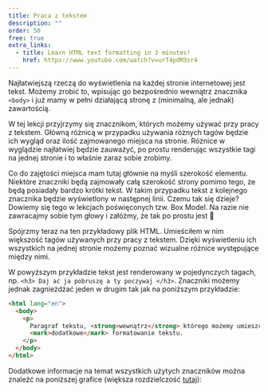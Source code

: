 ```yaml
---
title: Praca z tekstem
description: ""
order: 50
free: true
extra_links:
  - title: Learn HTML text formatting in 3 minutes!
    href: https://www.youtube.com/watch?v=urT4pdM3sr4
---
```


<script>
	import Codepen from "$lib/components/ui/Codepen.svelte";
</script>

Najłatwiejszą rzeczą do wyświetlenia na każdej stronie internetowej jest tekst. Możemy zrobić to, wpisując go bezpośrednio wewnątrz znacznika `<body>` i już mamy w pełni działającą stronę z (minimalną, ale jednak) zawartością.

W tej lekcji przyjrzymy się znacznikom, których możemy używać przy pracy z tekstem. Główną różnicą w przypadku używania różnych tagów będzie ich wygląd oraz ilość zajmowanego miejsca na stronie. Różnice w wyglądzie najłatwiej będzie zauważyć, po prostu renderując wszystkie tagi na jednej stronie i to właśnie zaraz sobie zrobimy.

Co do zajętości miejsca mam tutaj głównie na myśli szerokość elementu. Niektóre znaczniki będą zajmowały całą szerokość strony pomimo tego, że będą posiadały bardzo krótki tekst. W takim przypadku tekst z kolejnego znacznika będzie wyświetlony w następnej linii. Czemu tak się dzieje? Dowiemy się tego w lekcjach poświęconych tzw. Box Model. Na razie nie zawracajmy sobie tym głowy i załóżmy, że tak po prostu jest 🙂

Spójrzmy teraz na ten przykładowy plik HTML. Umieściłem w nim większość tagów używanych przy pracy z tekstem. Dzięki wyświetleniu ich wszystkich na jednej stronie możemy poznać wizualne różnice występujące między nimi.

<Codepen id="yLGqxEe" />

W powyższym przykładzie tekst jest renderowany w pojedynczych tagach, np. `<h3> Daj ać ja pobruszę a ty poczywaj </h3>`. Znaczniki możemy jednak zagnieżdżać jeden w drugim tak jak na poniższym przykładzie:

```html
<html lang="en">
  <body>
    <p>
      Paragraf tekstu, <strong>wewnątrz</strong> którego możemy umieszczać
      <mark>dodatkowe</mark> formatowanie tekstu.
    </p>
  </body>
</html>
```

Dodatkowe informacje na temat wszystkich użytych znaczników można znaleźć na poniższej grafice (większa rozdzielczość [tutaj](/kurs/statyczna/img/podstawy-html/tekst.png)):

<img alt="" src="/kurs/statyczna/img/podstawy-html/tekst.png" />
